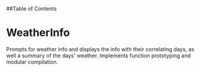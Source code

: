 ##Table of Contents

# WeatherInfo
Prompts for weather info and displays the info with their correlating days, as well a summary of the days' weather. Implements function prototyping and modular compilation.
